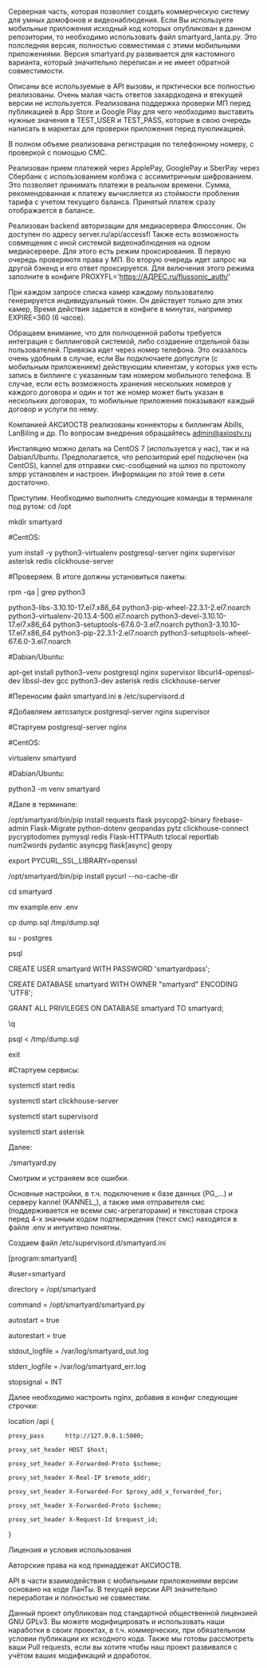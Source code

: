 Серверная часть, которая позволяет создать коммерческую систему для умных домофонов и видеонаблюдения. Если Вы используете мобильные приложения исходный код которых опубликован в данном репозитории, то необходимо использовать файл smartyard_lanta.py. Это полследняя версия, полностью совместимая с этими мобильными приложениями. Версия smartyard.py развивается для кастомного варианта, который значительно переписан и не имеет обратной совместимости.

Описаны все используемые в API вызовы, и прктически все полностью реализованы. Очень малая часть ответов захардкодена и втекущей версии не используется. 
Реализована поддержка проверки МП перед публикацией в App Store и Google Play для чего необходимо выставить нужные значения в TEST_USER и TEST_PASS, которые в свою очередь написать в маркетах для проверки приложения перед пуюликацией. 

В полном объеме реализована регистрация по телефонному номеру, с проверкой с помощью СМС.

Реализован прием платежей через ApplePay, GooglePay и SberPay через Сбербанк с использованием колбэка с ассимитричным шифрованием. Это позволяет принимать платежи в реальном времени. Сумма, рекомендованная к платежу вычисляется из стоймости пробления тарифа с учетом текущего баланса. Принятый платеж сразу отображается в балансе. 

Реализован backend авторизации для медиасервера Флюссоник. Он доступен по адресу server.ru/api/accessfl Также есть возможность совмещения с иной системой видеонаблюдения на одном медиасервере. Для этого есть режим проксирования. В первую очередь проверяютя права у МП. Во вторую очередь идет запрос на другой бэкенд и его ответ проксируется. Для включения этого режима заполните в конфиге PROXYFL='https://АДРЕС.ru/flussonic_auth/'

При каждом запросе списка камер каждому пользователю генерируется индивидуальный токен. Он действует только для этих камер, Время действия задается в конфиге в минутах, например EXPIRE=360 (6 часов).

Обращаем внимание, что для полноценной работы требуется интеграция с биллинговой системой, либо создаение отдельной базы пользователей. Привязка идет через номер телефона. Это оказалось очень удобным в случае, если Вы подключаете допуслуги (с мобильным приложением) действующим клиентам, у которых уже есть запись в биллинге с указанным там номером мобильного телефона. В случае, если есть возможность хранения нескольких номеров у каждого договора и один и тот же номер может быть указан в нескольких договорах, то мобильные приложения показывают каждый договор и услуги по нему.

Компанией АКСИОСТВ реализованы коннекторы к биллингам Abills, LanBiling и др. По вопросам внедрения обращайтесь admin@axiostv.ru

Инсталяцию можно делать на CentOS 7 (используется у нас), так и на Dabian/Ubuntu. Предполагается, что репозиторий epel подключен (на CentOS), kannel для отправки смс-сообщений на шлюз по протоколу smpp установлен и настроен. Информации по этой теие в сети достаточно. 

Приступим. Необходимо выполнить следующие команды в терминале под рутом:
cd /opt

mkdir smartyard


#CentOS:

yum install -y python3-virtualenv postgresql-server nginx supervisor asterisk redis clickhouse-server

#Проверяем. В итоге должны установиться пакеты:

rpm -qa | grep python3

python3-libs-3.10.10-17.el7.x86_64
python3-pip-wheel-22.3.1-2.el7.noarch
python3-virtualenv-20.13.4-500.el7.noarch
python3-devel-3.10.10-17.el7.x86_64
python3-setuptools-67.6.0-3.el7.noarch
python3-3.10.10-17.el7.x86_64
python3-pip-22.3.1-2.el7.noarch
python3-setuptools-wheel-67.6.0-3.el7.noarch


#Dabian/Ubuntu:

apt-get install python3-venv postgresql nginx supervisor libcurl4-openssl-dev libssl-dev gcc python3-dev asterisk redis clickhouse-server

#Переносим файл smartyard.ini в /etc/supervisord.d 

#Добавляем автозапуск postgresql-server nginx supervisor

#Стартуем postgresql-server nginx


#CentOS:

virtualenv smartyard


#Dabian/Ubuntu:

python3 -m venv smartyard


#Дале в терминале:

/opt/smartyard/bin/pip install requests flask psycopg2-binary firebase-admin Flask-Migrate python-dotenv geopandas pytz clickhouse-connect pycryptodomex pymysql redis Flask-HTTPAuth tzlocal reportlab num2words pydantic asyncpg flask[async] geopy

export PYCURL_SSL_LIBRARY=openssl

/opt/smartyard/bin/pip install pycurl --no-cache-dir
 

cd smartyard

mv example.env .env

cp dump.sql /tmp/dump.sql

su - postgres

psql

CREATE USER smartyard WITH PASSWORD 'smartyardpass';

CREATE DATABASE smartyard WITH OWNER "smartyard" ENCODING 'UTF8';

GRANT ALL PRIVILEGES ON DATABASE smartyard TO smartyard;

\q

psql < /tmp/dump.sql

exit

#Стартуем сервисы:

systemctl start redis

systemctl start clickhouse-server

systemctl start supervisord

systemctl start asterisk

Далее:

./smartyard.py

Смотрим и устраняем все ошибки.

Основные настройки, в т.ч. подключение к базе данных (PG_...) и серверу kannel (KANNEL_), а также имя отправителя смс (поддерживается не всеми смс-агрегаторами) и текстовая строка перед 4-х значным кодом подтверждения (текст смс) находятся в файле .env и интуитвно понятны. 

Создаем файл /etc/supervisord.d/smartyard.ini

[program:smartyard]

#user=smartyard

directory = /opt/smartyard

command = /opt/smartyard/smartyard.py

autostart = true

autorestart = true

stdout_logfile = /var/log/smartyard_out.log

stderr_logfile = /var/log/smartyard_err.log

stopsignal = INT


Далее необходимо настроить nginx, добавив в конфиг следующие строчки:
 
 location /api {
 
    proxy_pass      http://127.0.0.1:5000;
    
    proxy_set_header HOST $host;
    
    proxy_set_header X-Forwarded-Proto $scheme;
    
    proxy_set_header X-Real-IP $remote_addr;
    
    proxy_set_header X-Forwarded-For $proxy_add_x_forwarded_for;
    
    proxy_set_header X-Forwarded-Proto $scheme;
    
    proxy_set_header X-Request-Id $request_id;
    
  }




Лицензия и условия использования

Авторские права на код принаддежат АКСИОСТВ.

API в части взаимодействия с мобильными приложениями версии основано на коде ЛанТы. В текущей версии API значительно переработан и полностью не совместим.

Данный проект опубликован под стандартной общественной лицензией GNU GPLv3. Вы можете модифицировать и использовать наши наработки в своих проектах, в т.ч. коммерческих, при обязательном условии публикации их исходного кода. Также мы готовы рассмотреть ваши Pull requests, если вы хотите чтобы наш проект развивался с учётом ваших модификаций и доработок.
